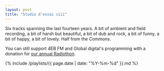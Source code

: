 ```yaml
---
layout: post
title: "Studio d'essai ciii"
---
```


Six tracks spanning the last fourteen years. A bit of ambient and field recording, a bit of harsh but beautiful, a bit of dub and rock, a bit of funny, a bit of happy, a bit of lovely. Half from the Commons.

You can still support 4EB FM and Global digital's programming with a donation for [our annual Radiothon](http://4eb.org.au/radiothon/).

 {% include /playlists/{{ page.date | date: "%Y-%m-%d" }}.md %}
